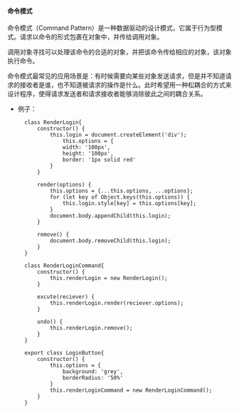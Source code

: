   
  

#### 命令模式
  
命令模式（Command Pattern）是一种数据驱动的设计模式，它属于行为型模式。请求以命令的形式包裹在对象中，并传给调用对象。

调用对象寻找可以处理该命令的合适的对象，并把该命令传给相应的对象，该对象执行命令。

命令模式最常见的应用场景是：有时候需要向某些对象发送请求，但是并不知道请求的接收者是谁，也不知道被请求的操作是什么。此时希望用一种松耦合的方式来设计程序，使得请求发送者和请求接收者能够消除彼此之间的耦合关系。
    
* 例子：

		class RenderLogin{
			constructor() {
				this.login = document.createElement('div');
					this.options = {
					width: '100px',
					height: '100px',
					border: '1px solid red'
				}
			}

			render(options) {
				this.options = {...this.options, ...options};
				for (let key of Object.keys(this.options)) {
					this.login.style[key] = this.options[key];
				}
				document.body.appendChild(this.login);
			}
			  
			remove() {
				document.body.removeChild(this.login);
			}
		}  

		class RenderLoginCommand{
			constructor() {
				this.renderLogin = new RenderLogin();
			}		  

			excute(reciever) {
				this.renderLogin.render(reciever.options);
			}
		  
			undo() {
				this.renderLogin.remove();
			}
		}
		  
		export class LoginButton{
			constructor() {
				this.options = {
					background: 'grey',
					borderRadius: '50%'
				}
				this.renderLoginCommand = new RenderLoginCommand();
			}
		}
<!--stackedit_data:
eyJoaXN0b3J5IjpbMTk2MTQzMDM1MCwtMTA4ODA4Mzk3OV19
-->
